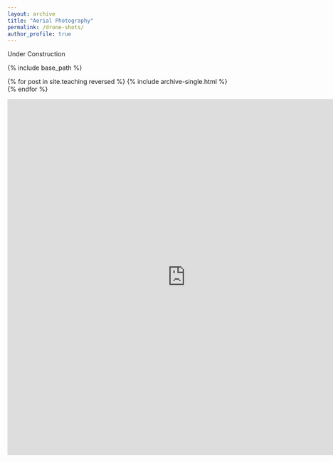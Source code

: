 ```yaml
---
layout: archive
title: "Aerial Photography"
permalink: /drone-shots/
author_profile: true
---
```


Under Construction

{% include base_path %}

{% for post in site.teaching reversed %}
  {% include archive-single.html %}
{% endfor %}

<head>
<style>
div#container
{
    width:800px;
    height:800px;
    overflow:hidden;     /* if you don't want a scrollbar, set to hidden */
    overflow-x:hidden;   /* hides horizontal scrollbar on newer browsers */

    /* resize and min-height are optional, allows user to resize viewable area */
    -webkit-resize:vertical; 
    -moz-resize:vertical;
    resize:vertical;
    min-height:317px;
}

iframe#embed
{
    width:800px;       /* set this to approximate width of entire page you're embedding */
    height:800px;      /* determines where the bottom of the page cuts off */
    margin-left:-183px; /* clipping left side of page */
    margin-top:-244px;  /* clipping top of page */
    overflow:hidden;

    /* resize seems to inherit in at least Firefox */
    -webkit-resize:none;
    -moz-resize:none;
    resize:none;
}
</style>
</head>

<div id="container">
  <iframe src="https://www.skypixel.com/photo360s/e4cb5e90-1e36-4dae-a902-9bf22fb9e337" style="border:0px #ffffff none;" name="myiFrame" scrolling="no" frameborder="1" marginwidth="0px" height="800px" width="800px" allowfullscreen></iframe>
</div>

